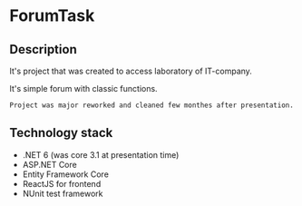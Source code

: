 # ForumTask

## Description

It's project that was created to access laboratory of IT-company.

It's simple forum with classic functions.

    Project was major reworked and cleaned few monthes after presentation.

## Technology stack

- .NET 6 (was core 3.1 at presentation time)
- ASP.NET Core
- Entity Framework Core
- ReactJS for frontend
- NUnit test framework
